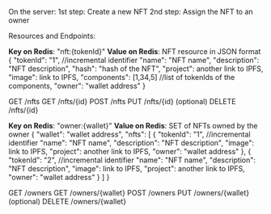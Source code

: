 On the server:
1st step: Create a new NFT
2nd step: Assign the NFT to an owner

Resources and Endpoints:

**Key on Redis**: "nft:{tokenId}"
**Value on Redis**: NFT resource in JSON format
{
    "tokenId": "1", //incremental identifier
    "name": "NFT name",
    "description": "NFT description",
    "hash": "hash of the NFT",
    "project": another link to IPFS,
    "image": link to IPFS,
    "components": [1,34,5] //list of tokenIds of the components,
    "owner": "wallet address"
}

GET /nfts
GET /nfts/{id}
POST /nfts
PUT /nfts/{id} (optional)
DELETE /nfts/{id}


**Key on Redis**: "owner:{wallet}"
**Value on Redis**: SET of NFTs owned by the owner
{
    "wallet": "wallet address",
    "nfts": [
        {
            "tokenId": "1", //incremental identifier
            "name": "NFT name",
            "description": "NFT description",
            "image": link to IPFS,
            "project": another link to IPFS,
            "owner": "wallet address"
        },
        {
            "tokenId": "2", //incremental identifier
            "name": "NFT name",
            "description": "NFT description",
            "image": link to IPFS,
            "project": another link to IPFS,
            "owner": "wallet address"
        }
    ]
}

GET /owners 
GET /owners/{wallet}
POST /owners
PUT /owners/{wallet} (optional)
DELETE /owners/{wallet}



